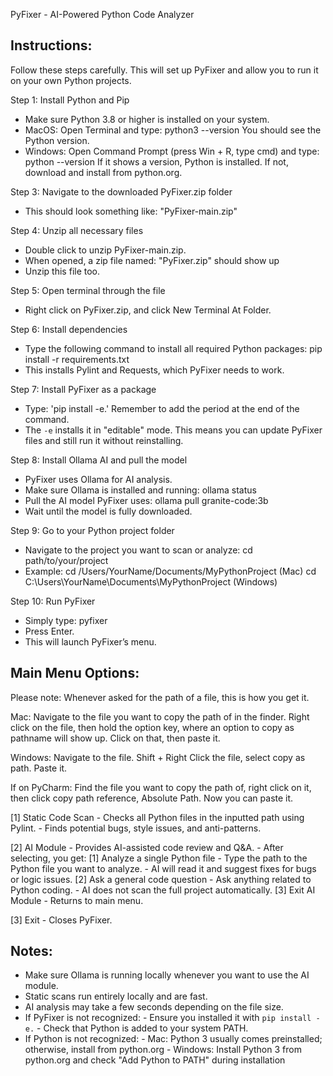 PyFixer - AI-Powered Python Code Analyzer

Instructions:
-------------
Follow these steps carefully. This will set up PyFixer and allow you to run it on your own Python projects.

Step 1: Install Python and Pip
- Make sure Python 3.8 or higher is installed on your system.
- MacOS: Open Terminal and type:
      python3 --version
  You should see the Python version.
- Windows: Open Command Prompt (press Win + R, type cmd) and type:
      python --version
  If it shows a version, Python is installed. If not, download and install from python.org.

Step 3: Navigate to the downloaded PyFixer.zip folder
- This should look something like: "PyFixer-main.zip"

Step 4: Unzip all necessary files
- Double click to unzip PyFixer-main.zip.
- When opened, a zip file named: "PyFixer.zip" should show up
- Unzip this file too.

Step 5: Open terminal through the file
- Right click on PyFixer.zip, and click New Terminal At Folder.
  
Step 6: Install dependencies
- Type the following command to install all required Python packages:
      pip install -r requirements.txt
- This installs Pylint and Requests, which PyFixer needs to work.

Step 7: Install PyFixer as a package
- Type:
      'pip install -e.' Remember to add the period at the end of the command.
- The `-e` installs it in "editable" mode. This means you can update PyFixer files and still run it without reinstalling.

Step 8: Install Ollama AI and pull the model
- PyFixer uses Ollama for AI analysis.
- Make sure Ollama is installed and running:
      ollama status
- Pull the AI model PyFixer uses:
      ollama pull granite-code:3b
- Wait until the model is fully downloaded.

Step 9: Go to your Python project folder
- Navigate to the project you want to scan or analyze:
      cd path/to/your/project
- Example:
      cd /Users/YourName/Documents/MyPythonProject   (Mac)
      cd C:\Users\YourName\Documents\MyPythonProject (Windows)

Step 10: Run PyFixer
- Simply type:
      pyfixer
- Press Enter.
- This will launch PyFixer’s menu.

Main Menu Options:
------------------

Please note: Whenever asked for the path of a file, this is how you get it.

Mac: Navigate to the file you want to copy the path of in the finder. Right click on the file, then hold the option key, where an option to copy as pathname will show up. Click on that, then paste it.

Windows: Navigate to the file. Shift + Right Click the file, select copy as path. Paste it.

If on PyCharm: Find the file you want to copy the path of, right click on it, then click copy path reference, Absolute Path. Now you can paste it.

[1] Static Code Scan
    - Checks all Python files in the inputted path using Pylint.
    - Finds potential bugs, style issues, and anti-patterns.

[2] AI Module
    - Provides AI-assisted code review and Q&A.
    - After selecting, you get:
      [1] Analyze a single Python file
          - Type the path to the Python file you want to analyze.
          - AI will read it and suggest fixes for bugs or logic issues.
      [2] Ask a general code question
          - Ask anything related to Python coding.
          - AI does not scan the full project automatically.
      [3] Exit AI Module
          - Returns to main menu.

[3] Exit
    - Closes PyFixer.

Notes:
------
- Make sure Ollama is running locally whenever you want to use the AI module.
- Static scans run entirely locally and are fast.
- AI analysis may take a few seconds depending on the file size.
- If PyFixer is not recognized:
      - Ensure you installed it with `pip install -e.`
      - Check that Python is added to your system PATH.
- If Python is not recognized:
      - Mac: Python 3 usually comes preinstalled; otherwise, install from python.org
      - Windows: Install Python 3 from python.org and check "Add Python to PATH" during installation
